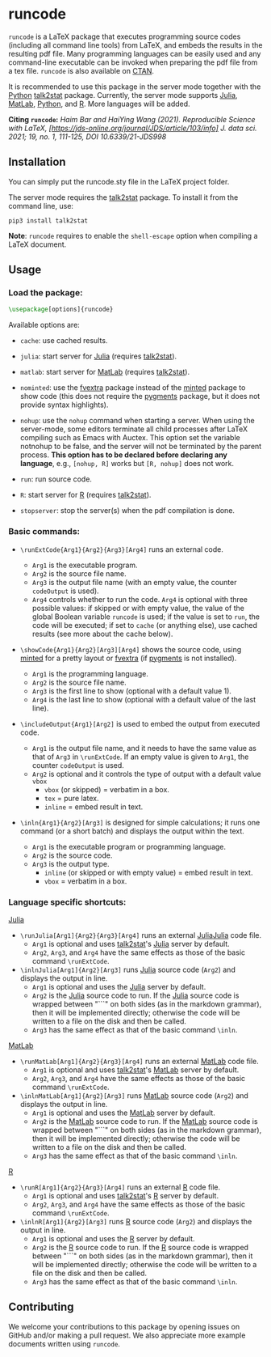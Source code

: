 # runcode

`runcode` is a LaTeX package that executes programming source codes (including
all command line tools) from LaTeX, and embeds the results in the resulting pdf
file. Many programming languages can be easily used and any command-line
executable can be invoked when preparing the pdf file from a tex file. `runcode`
is also available on [CTAN](https://ctan.org/pkg/runcode).

It is recommended to use this package in the server mode together with the
[Python](https://www.python.org/)
[talk2stat](https://pypi.org/project/talk2stat/) package. Currently, the server
mode supports [Julia](https://julialang.org/),
[MatLab](https://www.mathworks.com/products/matlab.html),
[Python](https://www.python.org/), and [R](https://www.r-project.org/). More
languages will be added.

**Citing `runcode`:** *Haim Bar and HaiYing Wang (2021). Reproducible Science
with LaTeX, [https://jds-online.org/journal/JDS/article/103/info] J. data
sci. 2021; 19, no. 1, 111-125, DOI 10.6339/21-JDS998*

## Installation

You can simply put the runcode.sty file in the LaTeX project folder.

The server mode requires the [talk2stat](https://pypi.org/project/talk2stat/)
package. To install it from the command line, use:

```
pip3 install talk2stat
```

**Note**: `runcode` requires to enable the `shell-escape` option when compiling
a LaTeX document.
 <!-- From the command line, it is done like this: -->

<!-- ``` -->

<!-- latex --shell-escape myFile.tex -->

<!-- ``` -->

## Usage

### Load the package:

```latex
\usepackage[options]{runcode}
```

Available options are: 

- `cache`: use cached results.

- `julia`: start server for [Julia](https://julialang.org/) (requires
  [talk2stat](https://pypi.org/project/talk2stat/)).

- `matlab`: start server for
  [MatLab](https://www.mathworks.com/products/matlab.html) (requires
  [talk2stat](https://pypi.org/project/talk2stat/)).

- `nominted`: use the [fvextra](https://ctan.org/pkg/fvextra) package instead of
  the [minted](https://ctan.org/pkg/minted) package to show code (this does not
  require the [pygments](https://pygments.org/) package, but it does not provide
  syntax highlights).

- `nohup`: use the `nohup` command when starting a server. When using the
  server-mode, some editors terminate all child processes after LaTeX compiling
  such as Emacs with Auctex. This option set the variable notnohup to be false,
  and the server will not be terminated by the parent process. **This option
  has to be declared before declaring any language**, e.g., `[nohup, R]` works
  but `[R, nohup]` does not work.

- `run`: run source code.

- `R`: start server for [R](https://www.r-project.org/) (requires
  [talk2stat](https://pypi.org/project/talk2stat/)).

- `stopserver`: stop the server(s) when the pdf compilation is done.

### Basic commands:

- `\runExtCode{Arg1}{Arg2}{Arg3}[Arg4]` runs an external code.
  
  - `Arg1` is the executable program.
  - `Arg2` is the source file name.
  - `Arg3` is the output file name (with an empty value, the counter
    `codeOutput` is used).
  - `Arg4` controls whether to run the code. `Arg4` is optional with three
    possible values: if skipped or with empty value, the value of the global
    Boolean variable `runcode` is used; if the value is set to `run`, the code
    will be executed; if set to `cache` (or anything else), use cached results
    (see more about the cache below).

- `\showCode{Arg1}{Arg2}[Arg3][Arg4]` shows the source code, using
  [minted](https://ctan.org/pkg/minted) for a pretty layout or
  [fvextra](https://ctan.org/pkg/fvextra) (if [pygments](https://pygments.org/)
  is not installed).
  
  - `Arg1` is the programming language.
  - `Arg2` is the source file name.
  - `Arg3` is the first line to show (optional with a default value 1).
  - `Arg4` is the last line to show (optional with a default value of the last
    line).

- `\includeOutput{Arg1}[Arg2]` is used to embed the output from executed code.
  
  - `Arg1` is the output file name, and it needs to have the same value as that
    of `Arg3` in `\runExtCode`. If an empty value is given to `Arg1`, the
    counter `codeOutput` is used.
  - `Arg2` is optional and it controls the type of output with a default value
    `vbox`
    - `vbox` (or skipped) = verbatim in a box.
    - `tex` = pure latex.
    - `inline` = embed result in text.

- `\inln{Arg1}{Arg2}[Arg3]` is designed for simple calculations; it runs one
  command (or a short batch) and displays the output within the text.
  
  - `Arg1` is the executable program or programming language.
  - `Arg2` is the source code.
  - `Arg3` is the output type.
    - `inline` (or skipped or with empty value) = embed result in text.
    - `vbox` = verbatim in a box.

### Language specific shortcuts:

[Julia](https://julialang.org/) 

- `\runJulia[Arg1]{Arg2}{Arg3}[Arg4]` runs an external
  [Julia](https://julialang.org/)[Julia](https://julialang.org/) code file.
  - `Arg1` is optional and uses
    [talk2stat](https://pypi.org/project/talk2stat/)'s
    [Julia](https://julialang.org/) server by default.
  - `Arg2`, `Arg3`, and `Arg4` have the same effects as those of the basic
    command `\runExtCode`.
- `\inlnJulia[Arg1]{Arg2}[Arg3]` runs [Julia](https://julialang.org/) source
  code (`Arg2`) and displays the output in line.
  - `Arg1` is optional and uses the [Julia](https://julialang.org/) server by
    default.
  - `Arg2` is the [Julia](https://julialang.org/) source code to run. If the
    [Julia](https://julialang.org/) source code is wrapped between "```" on both
    sides (as in the markdown grammar), then it will be implemented directly;
    otherwise the code will be written to a file on the disk and then be called.
  - `Arg3` has the same effect as that of the basic command `\inln`.

[MatLab](https://www.mathworks.com/products/matlab.html)

- `\runMatLab[Arg1]{Arg2}{Arg3}[Arg4]` runs an external
  [MatLab](https://www.mathworks.com/products/matlab.html) code file.
  - `Arg1` is optional and uses
    [talk2stat](https://pypi.org/project/talk2stat/)'s
    [MatLab](https://www.mathworks.com/products/matlab.html) server by default.
  - `Arg2`, `Arg3`, and `Arg4` have the same effects as those of the basic
    command `\runExtCode`.
- `\inlnMatLab[Arg1]{Arg2}[Arg3]` runs
  [MatLab](https://www.mathworks.com/products/matlab.html) source code (`Arg2`)
  and displays the output in line.
  - `Arg1` is optional and uses the
    [MatLab](https://www.mathworks.com/products/matlab.html) server by default.
  - `Arg2` is the [MatLab](https://www.mathworks.com/products/matlab.html)
    source code to run. If the
    [MatLab](https://www.mathworks.com/products/matlab.html) source code is
    wrapped between "```" on both sides (as in the markdown grammar), then it
    will be implemented directly; otherwise the code will be written to a file
    on the disk and then be called.
  - `Arg3` has the same effect as that of the basic command `\inln`.

[R](https://www.r-project.org/)

- `\runR[Arg1]{Arg2}{Arg3}[Arg4]` runs an external
  [R](https://www.r-project.org/) code file.
  - `Arg1` is optional and uses
    [talk2stat](https://pypi.org/project/talk2stat/)'s
    [R](https://www.r-project.org/) server by default.
  - `Arg2`, `Arg3`, and `Arg4` have the same effects as those of the basic
    command `\runExtCode`.
- `\inlnR[Arg1]{Arg2}[Arg3]` runs [R](https://www.r-project.org/) source code
  (`Arg2`) and displays the output in line.
  - `Arg1` is optional and uses the [R](https://www.r-project.org/) server by
    default.
  - `Arg2` is the [R](https://www.r-project.org/) source code to run. If the
    [R](https://www.r-project.org/) source code is wrapped between "```" on both
    sides (as in the markdown grammar), then it will be implemented directly;
    otherwise the code will be written to a file on the disk and then be called.
  - `Arg3` has the same effect as that of the basic command `\inln`.

<!-- ## Documentation -->

<!-- [![](https://img.shields.io/badge/docs-stable-blue.svg)]() -->

<!-- [![](https://img.shields.io/badge/docs-dev-blue.svg)]() -->

## Contributing

We welcome your contributions to this package by opening issues on GitHub and/or
making a pull request. We also appreciate more example documents written using
`runcode`.

